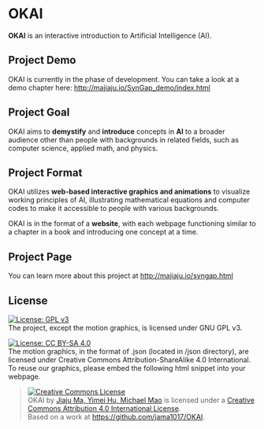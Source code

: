 # OKAI

**OKAI** is an interactive introduction to Artificial Intelligence (AI).

## Project Demo
OKAI is currently in the phase of development. You can take a look at a demo chapter here:
http://majiaju.io/SynGap_demo/index.html

## Project Goal
OKAI aims to **demystify** and **introduce** concepts in **AI** to a broader audience other than people with backgrounds in related fields, such as computer science, applied math, and physics.

## Project Format
OKAI utilizes **web-based interactive graphics and animations** to visualize working principles of AI, illustrating mathematical equations and computer codes to make it accessible to people with various backgrounds.

OKAI is in the format of a **website**, with each webpage functioning similar to a chapter in a book and introducing one concept at a time.

## Project Page
You can learn more about this project at http://majiaju.io/syngap.html

## License
[![License: GPL v3](https://img.shields.io/badge/License-GPLv3-blue.svg)](https://www.gnu.org/licenses/gpl-3.0) <br>
The project, except the motion graphics, is licensed under GNU GPL v3.

[![License: CC BY-SA 4.0](https://img.shields.io/badge/License-CC%20BY--SA%204.0-lightgrey.svg)](https://creativecommons.org/licenses/by-sa/4.0/) <br>
The motion graphics, in the format of .json (located in /json directory), are licensed under Creative Commons Attribution-ShareAlike 4.0 International. To reuse our graphics, please embed the following html snippet into your webpage.

> <a rel="license" href="http://creativecommons.org/licenses/by/4.0/"><img alt="Creative Commons License" style="border-width:0" src="https://i.creativecommons.org/l/by/4.0/88x31.png" /></a><br /><span xmlns:dct="http://purl.org/dc/terms/" href="http://purl.org/dc/dcmitype/InteractiveResource" property="dct:title" rel="dct:type">OKAI</span> by <a xmlns:cc="http://creativecommons.org/ns#" href="https://okai.brown.edu/" property="cc:attributionName" rel="cc:attributionURL">Jiaju Ma, Yimei Hu, Michael Mao</a> is licensed under a <a rel="license" href="http://creativecommons.org/licenses/by/4.0/">Creative Commons Attribution 4.0 International License</a>.<br />Based on a work at <a xmlns:dct="http://purl.org/dc/terms/" href="https://github.com/jama1017/OKAI" rel="dct:source">https://github.com/jama1017/OKAI</a>.
